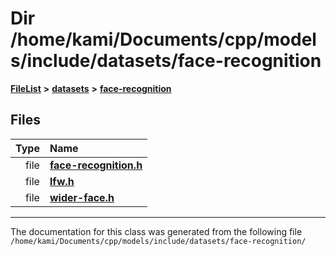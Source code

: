 

# Dir /home/kami/Documents/cpp/models/include/datasets/face-recognition



[**FileList**](files.md) **>** [**datasets**](dir_29ff4802398ba4a572b958e731c7adb4.md) **>** [**face-recognition**](dir_510c6254a6be63fdcb0b1e5d731b55b5.md)












## Files

| Type | Name |
| ---: | :--- |
| file | [**face-recognition.h**](face-recognition_8h.md) <br> |
| file | [**lfw.h**](lfw_8h.md) <br> |
| file | [**wider-face.h**](wider-face_8h.md) <br> |



























































------------------------------
The documentation for this class was generated from the following file `/home/kami/Documents/cpp/models/include/datasets/face-recognition/`

